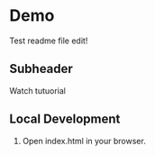 # Demo 

Test readme file edit!

## Subheader

Watch tutuorial 

## Local Development

1. Open index.html in your browser. 
